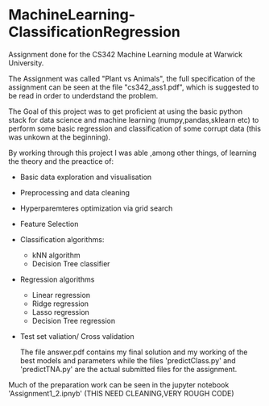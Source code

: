 # MachineLearning-ClassificationRegression
Assignment done for the CS342 Machine Learning module at Warwick University. 

The Assignment was called "Plant vs Animals", the full specification of the assignment can be seen at the file "cs342_ass1.pdf", which is suggested to be read in order to underdstand the problem.

The Goal of this project was to get proficient at using the basic python stack for data science and machine learning (numpy,pandas,sklearn etc) to perform some basic regression and classification of some corrupt data (this was unkown at the beginning).

By working through this project I was able ,among other things, of learning the theory and the preactice of:
- Basic data exploration and visualisation
- Preprocessing and data cleaning
- Hyperparemteres optimization via grid search
- Feature Selection
- Classification algorithms:
    - kNN algorithm
    - Decision Tree classifier
- Regression algorithms
  - Linear regression
  - Ridge regression
  - Lasso regression
  - Decision Tree regression
- Test set valiation/ Cross validation
  
  
  The file answer.pdf contains my final solution and my working of the best models and parameters while the files 'predictClass.py' and 'predictTNA.py' are the actual submitted files for the assignment.
 
 Much of the preparation work can be seen in the jupyter notebook 'Assignment1_2.ipnyb' (THIS NEED CLEANING,VERY ROUGH CODE)
  
  
